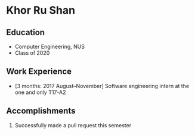 # Khor Ru Shan

## Education
* Computer Engineering, NUS
* Class of 2020

## Work Experience

* [3 months: 2017 August–November] Software engineering intern at the one and only T17-A2

## Accomplishments

1. Successfully made a pull request this semester
